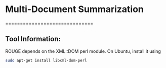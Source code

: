 # Multi-Document Summarization
==============================


Tool Information:
-----------------

ROUGE depends on the XML::DOM perl module. On Ubuntu, install it using 

```bash
sudo apt-get install libxml-dom-perl
```

